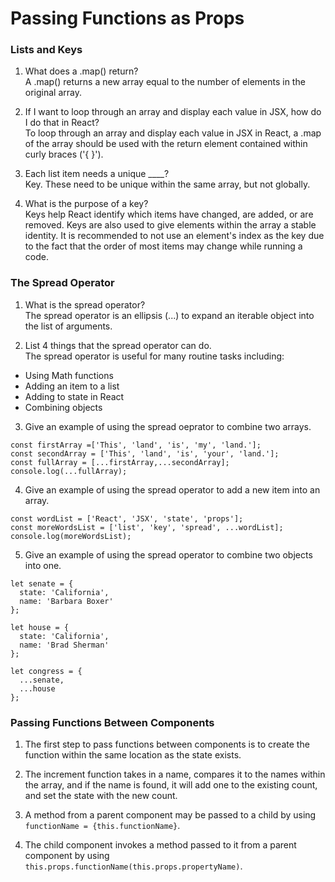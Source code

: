 # Passing Functions as Props

### Lists and Keys  
1. What does a .map() return?  
A .map() returns a new array equal to the number of elements in the original array.

2. If I want to loop through an array and display each value in JSX, how do I do that in React?  
To loop through an array and display each value in JSX in React, a .map of the array should be used with the return element contained within curly braces ('{ }').

3. Each list item needs a unique ____?  
Key. These need to be unique within the same array, but not globally.

4. What is the purpose of a key?  
Keys help React identify which items have changed, are added, or are removed.  Keys are also used to give elements within the array a stable identity.  It is recommended to not use an element's index as the key due to the fact that the order of most items may change while running a code.

### The Spread Operator  
1. What is the spread operator?  
The spread operator is an ellipsis (...) to expand an iterable object into the list of arguments.

2. List 4 things that the spread operator can do.  
The spread operator is useful for many routine tasks including:  
* Using Math functions  
* Adding an item to a list  
* Adding to state in React  
* Combining objects  

3. Give an example of using the spread oeprator to combine two arrays.  
```
const firstArray =['This', 'land', 'is', 'my', 'land.'];
const secondArray = ['This', 'land', 'is', 'your', 'land.'];
const fullArray = [...firstArray,...secondArray];
console.log(...fullArray);
```

4. Give an example of using the spread operator to add a new item into an array.  
```
const wordList = ['React', 'JSX', 'state', 'props'];
const moreWordsList = ['list', 'key', 'spread', ...wordList];
console.log(moreWordsList);
```

5. Give an example of using the spread operator to combine two objects into one.  
```
let senate = {
  state: 'California',
  name: 'Barbara Boxer'
};

let house = {
  state: 'California',
  name: 'Brad Sherman'
};

let congress = {
  ...senate,
  ...house
};
```

### Passing Functions Between Components   
1. The first step to pass functions between components is to create the function within the same location as the state exists.

2. The increment function takes in a name, compares it to the names within the array, and if the name is found, it will add one to the existing count, and set the state with the new count.

3. A method from a parent component may be passed to a child by using `functionName = {this.functionName}`.

4. The child component invokes a method passed to it from a parent component by using `this.props.functionName(this.props.propertyName)`.
